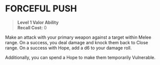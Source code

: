 ﻿---
tags:
  - Ability
  - CharacterOption
name: 'FORCEFUL PUSH'
level: 1
domain: 'Valor'
type: 'Ability'
recall: '0'
description: 'Make an attack with your primary weapon against a target within Melee range. On a success, you deal damage and knock them back to Close range. On a success with Hope, add a d6 to your damage roll.

Additionally, you can spend a Hope to make them temporarily Vulnerable.'
---
# FORCEFUL PUSH

> **Level 1 Valor Ability**  
> **Recall Cost:** 0

Make an attack with your primary weapon against a target within Melee range. On a success, you deal damage and knock them back to Close range. On a success with Hope, add a d6 to your damage roll.

Additionally, you can spend a Hope to make them temporarily Vulnerable.
